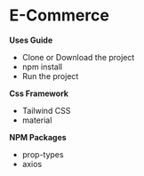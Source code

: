 # E-Commerce

**Uses Guide**
* Clone or Download the project
* npm install 
* Run the project

**Css Framework**
* Tailwind CSS
* material

**NPM Packages**
* prop-types
* axios